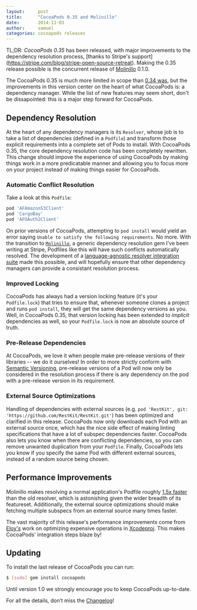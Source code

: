 ```yaml
---
layout:     post
title:      "CocoaPods 0.35 and Molinillo"
date:       2014-11-03
author:     samuel
categories: cocoapods releases
---
```


TL;DR: _CocoaPods 0.35_ has been released, with major improvements to the dependency resolution process, [thanks to Stripe's support] (https://stripe.com/blog/stripe-open-source-retreat). Making the 0.35 release possible is the concurrent release of [Molinillo](https://github.com/CocoaPods/Molinillo) 0.1.0.

<!-- more -->

The CocoaPods 0.35 is much more limited in scope than [0.34 was](http://blog.cocoapods.org/CocoaPods-0.34/), but the improvements in this version center on the heart of what CocoaPods is: a dependency manager. While the list of new features may seem short, don't be dissapointed: this is a major step forward for CocoaPods.

## Dependency Resolution

At the heart of any dependency managers is its `Resolver`, whose job is to take a list of dependencies (defined in a `Podfile`) and transform those explicit  requirements into a complete set of Pods to install. With CocoaPods 0.35, the core dependency resolution code has been completely rewritten. This change should impove the experience of using CocoaPods by making things work in a more predicatable manner and allowing you to focus more on your project instead of making things easier for CocoaPods.

### Automatic Conflict Resolution

Take a look at this `Podfile`:

```ruby
pod 'AFAmazonS3Client'
pod 'CargoBay'
pod 'AFOAuth2Client'
```

On prior versions of CocoaPods, attempting to `pod install` would yield an error saying `Unable to satisfy the following requirements`. No more. With the transition to [`Molinillo`](https://github.com/CocoaPods/Molinillo), a generic dependency resolution gem I've been writing at Stripe, Podfiles like this will have such conflicts automatically resolved. The development of a [language-agnostic resolver integration suite](https://github.com/CocoaPods/Resolver-Integration-Specs) made this possible, and will hopefully ensure that other dependency managers can provide a consistant resolution process.

### Improved Locking

CocoaPods has always had a version locking feature (it's your `Podfile.lock`) that tries to ensure that, whenever someone clones a project and runs `pod install`, they will get the same dependency versions as you. Well, in CocoaPods 0.35, that version locking has been extended to _implicit_ dependencies as well, so your `Podfile.lock` is now an absolute source of truth.

### Pre-Release Dependencies

At CocoaPods, we love it when people make pre-release versions of their libraries -- we do it ourselves! In order to more strictly conform with [Semantic Versioning](http://semver.org), pre-release versions of a Pod will now only be considered in the resolution process if there is any dependency on the pod with a pre-release version in its requirement.

### External Source Optimizations

Handling of dependencies with external sources (e.g. `pod 'RestKit', git: 'https://github.com/RestKit/RestKit.git'`) has been optimized and clarified in this release. CocoaPods now only downloads each Pod with an external source once, which has the nice side effect of making linting specifications that have a lot of subspec dependencies faster. CocoaPods also lets you know when there are conflicting dependencies, so you can remove unwanted duplication from your `Podfile`. Finally, CocoaPods lets you know if you specify the same Pod with different external sources, instead of a random source being chosen.

## Performance Improvements

Molinillo makes resolving a normal application's Podfile roughly [1.5x faster](https://github.com/CocoaPods/CocoaPods/pull/2637#issuecomment-60422101) than the old resolver, which is astonishing given the wider breadth of its featureset. Additionally, the external source optimizations should make fetching multiple subspecs from an external source many times faster.

The vast majority of this release's performance improvements come from [Eloy's](https://github.com/alloy) work on optimizing expensive operations in [Xcodeproj](https://github.com/CocoaPods/Xcodeproj). This makes CocoaPods' integration steps blaze by!

## Updating

To install the last release of CocoaPods you can run:

```bash
$ [sudo] gem install cocoapods
```

Until version 1.0 we strongly encourage you to keep CocoaPods up-to-date.

For all the details, don’t miss the
[Changelog](https://github.com/CocoaPods/CocoaPods/blob/master/CHANGELOG.md)!
